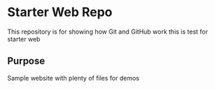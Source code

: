 # Starter Web Repo

This repository is for showing how Git and GitHub work
this is test for starter web

## Purpose

Sample website with plenty of files for demos
